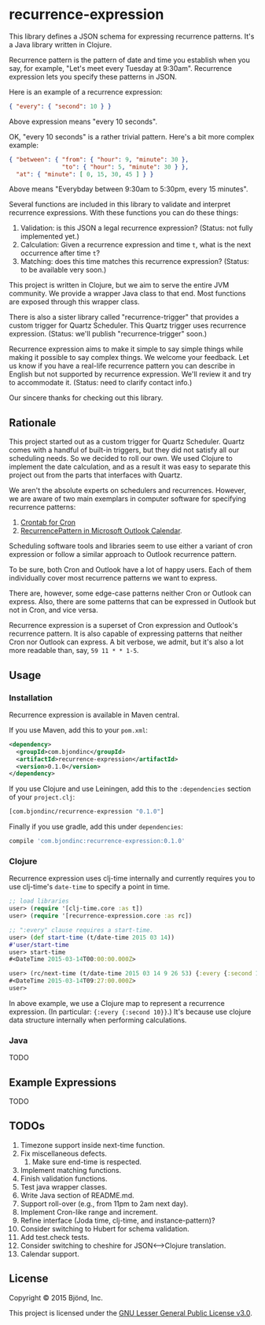 # recurrence-expression

This library defines a JSON schema for expressing recurrence
patterns.  It's a Java library written in Clojure.

Recurrence pattern is the pattern of date and time you establish when
you say, for example, "Let's meet every Tuesday at 9:30am".  Recurrence 
expression lets you specify these patterns in JSON.

Here is an example of a recurrence expression:


```json
{ "every": { "second": 10 } }
```

Above expression means "every 10 seconds".

OK, "every 10 seconds" is a rather trivial pattern.  Here's a bit more
complex example:


```json
{ "between": { "from": { "hour": 9, "minute": 30 },
               "to": { "hour": 5, "minute": 30 } },
  "at": { "minute": [ 0, 15, 30, 45 ] } }
```

Above means "Everybday between 9:30am to 5:30pm, every 15 minutes".

Several functions are included in this library to validate and
interpret recurrence expressions.  With these functions you can do
these things:

1. Validation: is this JSON a legal recurrence expression?  (Status: not fully
   implemented yet.)
2. Calculation: Given a recurrence expression and time `t`, what is the next
occurrence after time `t`?
3. Matching: does this time matches this recurrence expression?
   (Status: to be available very soon.)

This project is written in Clojure, but we aim to serve the entire JVM
community.  We provide a wrapper Java class to that end.  Most
functions are exposed through this wrapper class.

There is also a sister library called "recurrence-trigger" that
provides a custom trigger for Quartz Scheduler.  This Quartz trigger
uses recurrence expression.  (Status: we'll publish
"recurrence-trigger" soon.)

Recurrence expression aims to make it simple to say simple things
while making it possible to say complex things.  We welcome your
feedback.  Let us know if you have a real-life recurrence pattern you
can describe in English but not supported by recurrence expression.
We'll review it and try to accommodate it.  (Status: need to clarify
contact info.)

Our sincere thanks for checking out this library.

## Rationale

This project started out as a custom trigger for Quartz Scheduler.
Quartz comes with a handful of built-in triggers, but they did not
satisfy all our scheduling needs.  So we decided to roll our own.  We
used Clojure to implement the date calculation, and as a result it was
easy to separate this project out from the parts that interfaces with
Quartz.

We aren't the absolute experts on schedulers and recurrences.
However, we are aware of two main exemplars in computer software for
specifying recurrence patterns:

1. [Crontab for Cron](http://crontab.org)
2. [RecurrencePattern in Microsoft Outlook Calendar](https://msdn.microsoft.com/en-us/library/microsoft.office.interop.outlook.recurrencepattern(v=office.15).aspx).

Scheduling software tools and libraries seem to use either a variant
of cron expression or follow a similar approach to Outlook recurrence
pattern.

To be sure, both Cron and Outlook have a lot of happy users.  Each
of them individually cover most recurrence patterns we want to
express.

There are, however, some edge-case patterns neither Cron or Outlook
can express.  Also, there are some patterns that can be expressed in
Outlook but not in Cron, and vice versa.

Recurrence expression is a superset of Cron expression and Outlook's
recurrence pattern.  It is also capable of expressing patterns that
neither Cron nor Outlook can express.  A bit verbose, we admit, but
it's also a lot more readable than, say, `59 11 * * 1-5`.

## Usage

### Installation

Recurrence expression is available in Maven central.

If you use Maven, add this to your `pom.xml`:


```xml
<dependency>
  <groupId>com.bjondinc</groupId>
  <artifactId>recurrence-expression</artifactId>
  <version>0.1.0</version>
</dependency>
```

If you use Clojure and use Leiningen, add this to the `:dependencies`
section of your `project.clj`:


```clojure
[com.bjondinc/recurrence-expression "0.1.0"]
```

Finally if you use gradle, add this under `dependencies`:


```gradle
compile 'com.bjondinc:recurrence-expression:0.1.0'
```

### Clojure

Recurrence expression uses clj-time internally and currently requires you to use
clj-time's `date-time` to specify a point in time.


```clojure
;; load libraries
user> (require '[clj-time.core :as t])
user> (require '[recurrence-expression.core :as rc])

;; ":every" clause requires a start-time.
user> (def start-time (t/date-time 2015 03 14))
#'user/start-time
user> start-time
#<DateTime 2015-03-14T00:00:00.000Z>

user> (rc/next-time (t/date-time 2015 03 14 9 26 53) {:every {:second 10}} start-time)
#<DateTime 2015-03-14T09:27:00.000Z>
user>
```

In above example, we use a Clojure map to represent a recurrence
expression. (In particular: `{:every {:second 10}}`.) It's because use clojure data
structure internally when performing calculations.  

### Java

TODO

## Example Expressions

TODO

## TODOs

1. Timezone support inside next-time function.
1. Fix miscellaneous defects.
   1. Make sure end-time is respected.
1. Implement matching functions.
1. Finish validation functions.
1. Test java wrapper classes.
  1. Write Java section of README.md.
1. Support roll-over (e.g., from 11pm to 2am next day).
1. Implement Cron-like range and increment.
1. Refine interface (Joda time, clj-time, and instance-pattern)?
1. Consider switching to Hubert for schema validation.
1. Add test.check tests.
1. Consider switching to cheshire for JSON<-->Clojure translation.
1. Calendar support.

## License

Copyright &copy; 2015 Bjönd, Inc.

This project is licensed under the [GNU Lesser General Public License v3.0][license].

[license]: http://www.gnu.org/licenses/lgpl-3.0.txt
